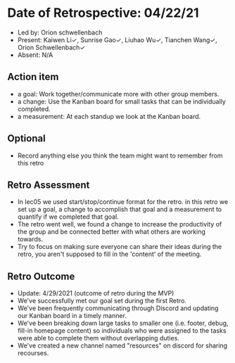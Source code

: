 # Date of Retrospective: 04/22/21

* Led by: Orion schwellenbach
* Present: Kaiwen Li✓, Sunrise Gao✓, Liuhao Wu✓, Tianchen Wang✓, Orion Schwellenbach✓
* Absent: N/A

## Action item

* a goal: Work together/communicate more with other group members.
* a change: Use the Kanban board for small tasks that can be individually completed.
* a measurement: At each standup we look at the Kanban board.

## Optional

* Record anything else you think the team might want to remember from this retro

## Retro Assessment

* In lec05 we used start/stop/continue format for the retro. in this retro we set up a goal, a change to accomplish that goal and a measurement to quantify if we completed that goal.
* The retro went well, we found a change to increase the productivity of the group and be connected better with what others are working towards.
* Try to focus on making sure everyone can share their ideas during the retro, you aren't supposed to fill in the 'content' of the meeting.

## Retro Outcome
* Update: 4/29/2021 (outcome of retro during the MVP)
* We've successfully met our goal set during the first Retro.
* We've been frequently communicating through Discord and updating our Kanban board in a timely manner.
* We've been breaking down large tasks to smaller one (i.e. footer, debug, fill-in homepage content) so individuals who were assigned to the tasks were able to complete them without overlapping duties.
* We've created a new channel named "resources" on discord for sharing recourses.
